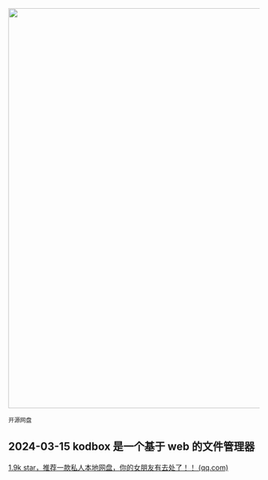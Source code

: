 <img src="https://img.picui.cn/free/2024/10/15/670e07de8c1a1.png" width="800" />  

<small>开源网盘</small>

## 2024-03-15 kodbox 是一个基于 web 的文件管理器

[1.9k star，推荐一款私人本地网盘，你的女朋友有去处了！！ (qq.com)](https://mp.weixin.qq.com/s?__biz=MzU4MjY3Mzc3OQ==&mid=2247490591&idx=1&sn=95a331627c0764345adfc79bf2b706ab&chksm=fdb5e803cac26115f948de61514371c27de6b8d9241c4e921151b2adacc292547793e5eb923f&token=142817528&lang=zh_CN#rd)